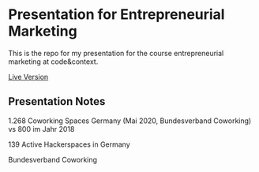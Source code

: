 # Presentation for Entrepreneurial Marketing

This is the repo for my presentation for the course entrepreneurial marketing at code&context.

[Live Version](https://jim-fx.github.io/entp_marketing_presentation/#6)


## Presentation Notes

1.268 Coworking Spaces Germany (Mai 2020, Bundesverband Coworking) vs 800 im Jahr 2018

139 Active Hackerspaces in Germany

Bundesverband Coworking
